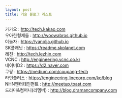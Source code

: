 ```yaml
---
layout: post
title: 기술 블로그 리스트
---
```


카카오 : http://tech.kakao.com   
우아한형제들 : http://woowabros.github.io   
야놀자 : https://yanolja.github.io   
SK플래닛 : https://readme.skplanet.com   
레진 : http://tech.lezhin.com   
VCNC : http://engineering.vcnc.co.kr   
네이버D2 : https://d2.naver.com   
쿠팡 : https://medium.com/coupang-tech   
라인플러스 : https://engineering.linecorp.com/ko/blog   
NHN엔터테인먼트 : http://meetup.toast.com   
드라마&컴퍼니(리멤버) : http://blog.dramancompany.com   
